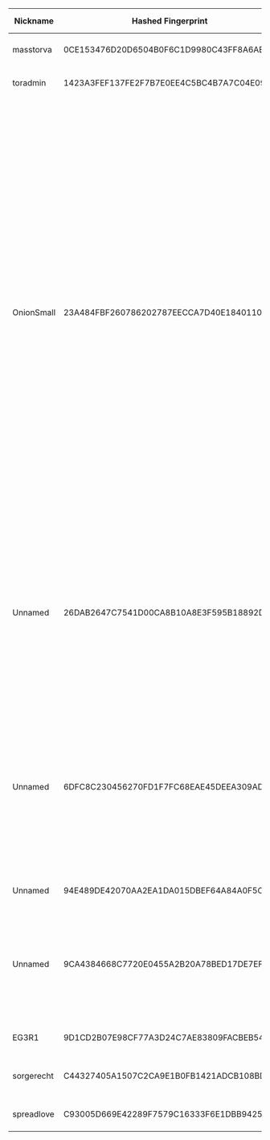 | Nickname |  Hashed Fingerprint	| Or Addresses | Contact | Running | Flags | Last Seen | First Seen | Last Restarted | Advertised Bandwidth | Platform | Version | Version Status | Recommended Version | Verified hostnames | Exit policy |
|---|---|---|---|---|---|---|---|---|---|---|---|---|---|---|---|
|masstorva | 0CE153476D20D6504B0F6C1D9980C43FF8A6AE7A | ["107.175.245.254:9001"] | wxw at safe-mail dot net | true | Running, Valid | 2025-09-10 16:00:00 | 2025-09-10 00:00:00 | 2025-09-09 23:21:01 | 0 | Tor 0.4.8.17 on Linux | 0.4.8.17 | recommended | true | ["rack107-175-245-254va.dmzdns.com"] | ["reject *:*"]|
|toradmin | 1423A3FEF137FE2F7B7E0EE4C5BC4B7A7C04E09C | ["51.89.98.68:9001"] | toradmin@example.org | true | Running, V2Dir, Valid | 2025-09-10 16:00:00 | 2025-09-10 16:00:00 | 2025-09-10 15:19:59 | 0 | Tor 0.4.8.16 on Linux | 0.4.8.16 | recommended | true | ["ns3162524.ip-51-89-98.eu"] | ["reject *:*"]|
|OnionSmall | 23A484FBF260786202787EECCA7D40E184011027 | ["87.121.84.129:443"] | 0x47C256AB9AEEFFE9 c_e_p_r(at)inbox(dot)lv | true | Exit, Running, V2Dir, Valid | 2025-09-10 16:00:00 | 2025-09-10 10:00:00 | 2025-09-10 09:44:12 | 0 | Tor 0.4.8.17 on Linux | 0.4.8.17 | recommended | true | N/A | ["reject 0.0.0.0/8:*","reject 169.254.0.0/16:*","reject 127.0.0.0/8:*","reject 192.168.0.0/16:*","reject 10.0.0.0/8:*","reject 172.16.0.0/12:*","reject 87.121.84.129:*","accept *:43","accept *:53","accept *:79-81","accept *:88","accept *:110","accept *:143","accept *:194","accept *:220","accept *:389","accept *:443","accept *:531","accept *:543-544","accept *:563","accept *:636","accept *:749","accept *:873","accept *:989-995","accept *:1194","accept *:1723","accept *:2083","accept *:2086-2087","accept *:4321","accept *:5222-5223","accept *:5228","accept *:5900","accept *:5984","accept *:6660-6669","accept *:6679","accept *:6697","accept *:6984","accept *:8008","accept *:8080","accept *:8332-8333","accept *:8443","accept *:8888","accept *:11371","reject *:*"]|
|Unnamed | 26DAB2647C7541D00CA8B10A8E3F595B18892DA6 | ["38.60.250.79:9002"] | N/A | false | Exit, Running, V2Dir, Valid | 2025-09-10 09:00:00 | 2025-09-10 09:00:00 | 2025-09-10 08:09:27 | 0 | Tor 0.4.8.14 on Linux | 0.4.8.14 | recommended | true | N/A | ["reject 0.0.0.0/8:*","reject 169.254.0.0/16:*","reject 127.0.0.0/8:*","reject 192.168.0.0/16:*","reject 10.0.0.0/8:*","reject 172.16.0.0/12:*","reject 38.60.250.79:*","reject *:25","reject *:119","reject *:135-139","reject *:445","reject *:563","reject *:1214","reject *:4661-4666","reject *:6346-6429","reject *:6699","reject *:6881-6999","accept *:*"]|
|Unnamed | 6DFC8C230456270FD1F7FC68EAE45DEEA309ADA0 | ["38.60.250.79:9002"] | N/A | true | Exit, Running, V2Dir, Valid | 2025-09-10 16:00:00 | 2025-09-10 09:00:00 | 2025-09-10 08:29:27 | 0 | Tor 0.4.8.14 on Linux | 0.4.8.14 | recommended | true | N/A | ["reject 0.0.0.0/8:*","reject 169.254.0.0/16:*","reject 127.0.0.0/8:*","reject 192.168.0.0/16:*","reject 10.0.0.0/8:*","reject 172.16.0.0/12:*","reject 38.60.250.79:*","reject *:25","reject *:119","reject *:135-139","reject *:445","reject *:563","reject *:1214","reject *:4661-4666","reject *:6346-6429","reject *:6699","reject *:6881-6999","accept *:*"]|
|Unnamed | 94E489DE42070AA2EA1DA015DBEF64A84A0F5C1A | ["38.54.4.115:9001"] | N/A | true | Running, V2Dir, Valid | 2025-09-10 16:00:00 | 2025-09-10 04:00:00 | 2025-09-10 03:26:12 | 0 | Tor 0.4.8.17 on Linux | 0.4.8.17 | recommended | true | N/A | ["reject *:*"]|
|Unnamed | 9CA4384668C7720E0455A2B20A78BED17DE7EFAA | ["8.222.227.10:9002"] | N/A | true | Exit, Running, V2Dir, Valid | 2025-09-10 16:00:00 | 2025-09-10 13:00:00 | 2025-09-10 08:55:10 | 0 | Tor 0.4.8.14 on Linux | 0.4.8.14 | recommended | true | N/A | ["reject 0.0.0.0/8:*","reject 169.254.0.0/16:*","reject 127.0.0.0/8:*","reject 192.168.0.0/16:*","reject 10.0.0.0/8:*","reject 172.16.0.0/12:*","reject 8.222.227.10:*","accept *:80","accept *:443","accept *:8080","accept *:8081","reject *:*"]|
|EG3R1 | 9D1CD2B07E98CF77A3D24C7AE83809FACBEB547E | ["149.104.105.130:9001"] | node344 at protonmail | false | Running, V2Dir, Valid | 2025-09-10 04:00:00 | 2025-09-10 02:00:00 | 2025-09-10 01:28:14 | 0 | Tor 0.4.8.17 on Linux | 0.4.8.17 | recommended | true | N/A | ["reject *:*"]|
|sorgerecht | C44327405A1507C2CA9E1B0FB1421ADCB108BD67 | ["91.227.41.245:443"] | N/A | true | Running, V2Dir, Valid | 2025-09-10 16:00:00 | 2025-09-10 12:00:00 | 2025-09-10 11:07:50 | 0 | Tor 0.4.8.17 on Linux | 0.4.8.17 | recommended | true | ["ip-91-227-41-245-126990.vps.hosted-by-mvps.net"] | ["reject *:*"]|
|spreadlove | C93005D669E42289F7579C16333F6E1DBB9425D7 | ["173.206.250.158:9001"] | nocontact@gmai.com | false | Running, V2Dir, Valid | 2025-09-10 15:00:00 | 2025-09-10 03:00:00 | 2025-09-10 11:20:48 | 195584 | Tor 0.4.8.17 on Linux | 0.4.8.17 | recommended | true | N/A | ["reject *:*"]|
